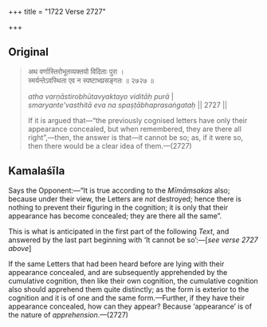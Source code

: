 +++
title = "1722 Verse 2727"

+++
## Original 
>
> अथ वर्णास्तिरोभूतव्यक्तयो विदिताः पुरा ।  
> स्मर्यन्तेऽवस्थिता एव न स्पष्टाभप्रसङ्गतः ॥ २७२७ ॥ 
>
> *atha varṇāstirobhūtavyaktayo viditāḥ purā* \|  
> *smaryante'vasthitā eva na spaṣṭābhaprasaṅgataḥ* \|\| 2727 \|\| 
>
> If it is argued that—“the previously cognised letters have only their appearance concealed, but when remembered, they are there all right”,—then, the answer is that—it cannot be so; as, if it were so, then there would be a clear idea of them.—(2727)



## Kamalaśīla

Says the Opponent:—“It is true according to the *Mīmāṃsakas* also; because under their view, the Letters are *not* destroyed; hence there is nothing to prevent their figuring in the cognition; it is only that their appearance has become concealed; they are there all the same”.

This is what is anticipated in the first part of the following *Text*, and answered by the last part beginning with ‘It cannot be so’:—[*see verse 2727 above*]

If the same Letters that had been heard before are lying with their appearance concealed, and are subsequently apprehended by the cumulative cognition, then like their own cognition, the cumulative cognition also should apprehend them quite distinctly; as the form is exterior to the cognition and it is of one and the same form.—Further, if they have their appearance concealed, how can they appear? Because ‘appearance’ is of the nature of *apprehension*.—(2727)


